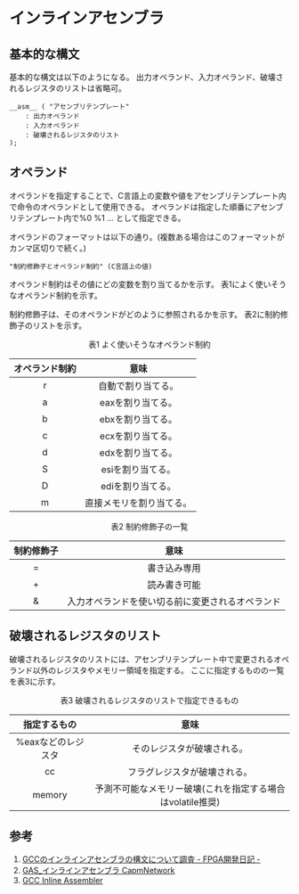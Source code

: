 # インラインアセンブラ

## 基本的な構文
基本的な構文は以下のようになる。
出力オペランド、入力オペランド、破壊されるレジスタのリストは省略可。
```
__asm__ ( "アセンブリテンプレート"
	: 出力オペランド
	: 入力オペランド
	: 破壊されるレジスタのリスト
);
```

## オペランド
オペランドを指定することで、C言語上の変数や値をアセンブリテンプレート内で命令のオペランドとして使用できる。
オペランドは指定した順番にアセンブリテンプレート内で%0 %1 ... として指定できる。

オペランドのフォーマットは以下の通り。(複数ある場合はこのフォーマットがカンマ区切りで続く。)
```
"制約修飾子とオペランド制約" (C言語上の値)
```

オペランド制約はその値にどの変数を割り当てるかを示す。
表1によく使いそうなオペランド制約を示す。

制約修飾子は、そのオペランドがどのように参照されるかを示す。
表2に制約修飾子のリストを示す。

<center>
表1 よく使いそうなオペランド制約

   オペランド制約 |        意味              
 :--------------: | :------------------------:
         r        | 自動で割り当てる。       
         a        |  eaxを割り当てる。       
         b        |  ebxを割り当てる。       
         c        |  ecxを割り当てる。       
         d        |  edxを割り当てる。       
         S        |  esiを割り当てる。       
         D        |  ediを割り当てる。        
         m        |  直接メモリを割り当てる。
</center>

<center>
表2 制約修飾子の一覧

   制約修飾子 |                        意味                     
 :----------: | :------------------------------------------------:
       =      | 書き込み専用                                     
       +      | 読み書き可能                                    
       &      | 入力オペランドを使い切る前に変更されるオペランド
</center>

## 破壊されるレジスタのリスト
破壊されるレジスタのリストには、アセンブリテンプレート中で変更されるオペランド以外のレジスタやメモリー領域を指定する。
ここに指定するものの一覧を表3に示す。

<center>
表3 破壊されるレジスタのリストで指定できるもの

  指定するもの       | 意味                       
:------------------: | :---------------------------:
  %eaxなどのレジスタ | そのレジスタが破壊される。 
  cc                 | フラグレジスタが破壊される。
  memory             | 予測不可能なメモリー破壊(これを指定する場合はvolatile推奨)
</center>

## 参考
1. [GCCのインラインアセンブラの構文について調査 - FPGA開発日記 -](https://msyksphinz.hatenablog.com/entry/2016/03/28/020000)
1. [GAS_インラインアセンブラ  CapmNetwork](http://capm-network.com/?tag=GAS_%E3%82%A4%E3%83%B3%E3%83%A9%E3%82%A4%E3%83%B3%E3%82%A2%E3%82%BB%E3%83%B3%E3%83%96%E3%83%A9)
1. [GCC  Inline Assembler](http://caspar.hazymoon.jp/OpenBSD/annex/gcc_inline_asm.html)
